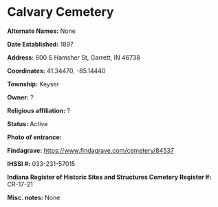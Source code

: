 # Calvary Cemetery

**Alternate Names:** None

**Date Established:** 1897

**Address:** 600 S Hamsher St, Garrett, IN 46738

**Coordinates:** 41.34470, -85.14440

**Township:** Keyser

**Owner:** ?

**Religious affiliation:** ?

**Status:** Active

**Photo of entrance:**

**Findagrave:** https://www.findagrave.com/cemetery/84537

**IHSSI #:** 		033-231-57015

**Indiana Register of Historic Sites and Structures Cemetery Register #:** 	CR-17-21

**Misc. notes:** None
